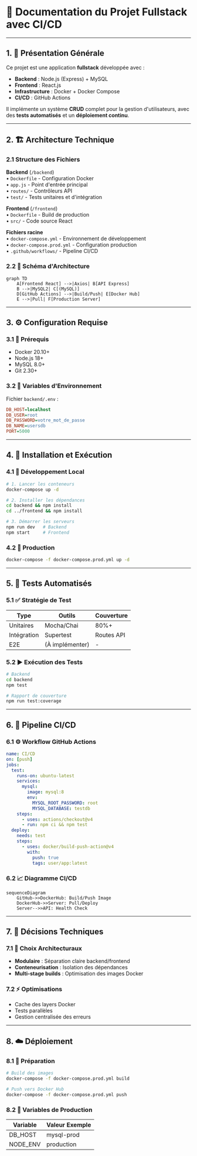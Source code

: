 # 📘 Documentation du Projet Fullstack avec CI/CD

---

## 1. 📌 Présentation Générale
Ce projet est une application **fullstack** développée avec :

- **Backend** : Node.js (Express) + MySQL  
- **Frontend** : React.js  
- **Infrastructure** : Docker + Docker Compose  
- **CI/CD** : GitHub Actions

Il implémente un système **CRUD** complet pour la gestion d'utilisateurs, avec des **tests automatisés** et un **déploiement continu**.

---

## 2. 🏗️ Architecture Technique

### 2.1 Structure des Fichiers

**Backend** (`/backend`)  
• `Dockerfile` - Configuration Docker  
• `app.js` - Point d'entrée principal  
• `routes/` - Contrôleurs API  
• `test/` - Tests unitaires et d'intégration  

**Frontend** (`/frontend`)  
• `Dockerfile` - Build de production  
• `src/` - Code source React  

**Fichiers racine**  
• `docker-compose.yml` - Environnement de développement  
• `docker-compose.prod.yml` - Configuration production  
• `.github/workflows/` - Pipeline CI/CD  

### 2.2 🧬 Schéma d'Architecture
```mermaid
graph TD
    A[Frontend React] -->|Axios| B[API Express]
    B -->|MySQL2| C[(MySQL)]
    D[GitHub Actions] -->|Build/Push| E[Docker Hub]
    E -->|Pull| F[Production Server]
```

---

## 3. ⚙️ Configuration Requise

### 3.1 🔧 Prérequis
- Docker 20.10+  
- Node.js 18+  
- MySQL 8.0+  
- Git 2.30+

### 3.2 🔐 Variables d'Environnement
Fichier `backend/.env` :
```ini
DB_HOST=localhost
DB_USER=root
DB_PASSWORD=votre_mot_de_passe
DB_NAME=usersdb
PORT=5000
```

---

## 4. 🚀 Installation et Exécution

### 4.1 🧪 Développement Local
```bash
# 1. Lancer les conteneurs
docker-compose up -d

# 2. Installer les dépendances
cd backend && npm install
cd ../frontend && npm install

# 3. Démarrer les serveurs
npm run dev   # Backend
npm start     # Frontend
```

### 4.2 🏁 Production
```bash
docker-compose -f docker-compose.prod.yml up -d
```

---

## 5. 🧪 Tests Automatisés

### 5.1 ✅ Stratégie de Test
| Type        | Outils        | Couverture   |
|-------------|---------------|--------------|
| Unitaires   | Mocha/Chai    | 80%+         |
| Intégration | Supertest     | Routes API   |
| E2E         | (À implémenter)| -           |

### 5.2 ▶️ Exécution des Tests
```bash
# Backend
cd backend
npm test

# Rapport de couverture
npm run test:coverage
```

---

## 6. 🔁 Pipeline CI/CD

### 6.1 ⚙️ Workflow GitHub Actions
```yaml
name: CI/CD
on: [push]
jobs:
  test:
    runs-on: ubuntu-latest
    services:
      mysql:
        image: mysql:8
        env:
          MYSQL_ROOT_PASSWORD: root
          MYSQL_DATABASE: testdb
    steps:
      - uses: actions/checkout@v4
      - run: npm ci && npm test
  deploy:
    needs: test
    steps:
      - uses: docker/build-push-action@v4
        with:
          push: true
          tags: user/app:latest
```

### 6.2 📈 Diagramme CI/CD
```mermaid
sequenceDiagram
    GitHub->>DockerHub: Build/Push Image
    DockerHub->>Server: Pull/Deploy
    Server-->>API: Health Check
```

---

## 7. 🧠 Décisions Techniques

### 7.1 🧱 Choix Architecturaux
- **Modulaire** : Séparation claire backend/frontend  
- **Conteneurisation** : Isolation des dépendances  
- **Multi-stage builds** : Optimisation des images Docker  

### 7.2 ⚡ Optimisations
- Cache des layers Docker  
- Tests parallèles  
- Gestion centralisée des erreurs  

---

## 8. ☁️ Déploiement

### 8.1 🔨 Préparation
```bash
# Build des images
docker-compose -f docker-compose.prod.yml build

# Push vers Docker Hub
docker-compose -f docker-compose.prod.yml push
```

### 8.2 🔐 Variables de Production
| Variable     | Valeur Exemple |
|--------------|----------------|
| DB_HOST      | mysql-prod     |
| NODE_ENV     | production     |
